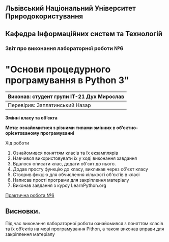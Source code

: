 ## Львівський Національний Університет Природокористування
## Кафедра Інформаційних систем та Технологій



### Звіт про виконання лабораторної роботи №6
# "Основи процедурного програмування в Python 3"



| Виконав: студент групи ІТ-21 Дух Мирослав |
|----------------------------------------------|
| Перевірив: Заплатинський Назар              |




**Змінні класу та об’єкта**

**Мета: ознайомитися з різними типами змінних в об’єктно-орієнтованому програмуванні**

Хід роботи

1. Ознайомився поняттям класів та їх екзамплярів
2. Навчився використовувати їх у ході виконання завдання
3. Вдалося описати клас, додати об'єкт до нього.
4. Додав просту функцію до класу, викликав через об'єкт класу
5. Створив фнкцію для обчислення кількості об'єктів в класі
6. Написав прості програми для закріплення матеріалу
7. Виконав завдання з курсу LearnPython.org

[Практична робота №6](./lab6.py)

## Висновки. 

 Під час виконання лабораторної роботи ознайомився з поняттям класів та їх об’єктів на мові програмування Pithon, а також виконав вправи для закріплення матеріалу